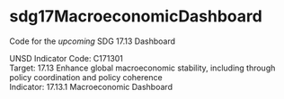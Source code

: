 # sdg17MacroeconomicDashboard

Code for the *upcoming* SDG 17.13 Dashboard

UNSD Indicator Code: C171301  
Target: 17.13 Enhance global macroeconomic stability, including through policy coordination and policy coherence  
Indicator: 17.13.1 Macroeconomic Dashboard 
